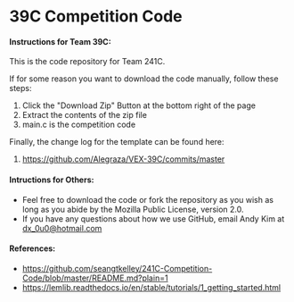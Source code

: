 # 39C Competition Code
 
#### Instructions for Team 39C:

This is the code repository for Team 241C.
 
If for some reason you want to download the code manually, follow these steps:
  1. Click the "Download Zip" Button at the bottom right of the page
  2. Extract the contents of the zip file
  3. main.c is the competition code
 
Finally, the change log for the template can be found here:
  1. https://github.com/Alegraza/VEX-39C/commits/master
 
 
#### Intructions for Others:
  * Feel free to download the code or fork the repository as you wish as long as you abide by the Mozilla Public License, version 2.0.
  * If you have any questions about how we use GitHub, email Andy Kim at dx_0u0@hotmail.com

#### References:
  * https://github.com/seangtkelley/241C-Competition-Code/blob/master/README.md?plain=1
  * https://lemlib.readthedocs.io/en/stable/tutorials/1_getting_started.html

<!-- 코멘트 by Joon -->
<!-- 코멘트 by Joon -->
<!-- HI -->
<!-- Comment by Joon -->
